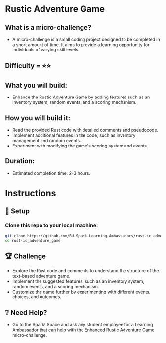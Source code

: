 # Rustic Adventure Game

## What is a micro-challenge?
- A micro-challenge is a small coding project designed to be completed in a short amount of time. It aims to provide a learning opportunity for individuals of varying skill levels.

## Difficulty = ⭐️⭐️

## What you will build:
- Enhance the Rustic Adventure Game by adding features such as an inventory system, random events, and a scoring mechanism.

## How you will build it:
- Read the provided Rust code with detailed comments and pseudocode.
- Implement additional features in the code, such as inventory management and random events.
- Experiment with modifying the game's scoring system and events.

## Duration:
- Estimated completion time: 2-3 hours.

# Instructions
## 🚀 Setup

### Clone this repo to your local machine:
```bash
git clone https://github.com/BU-Spark-Learning-Ambassadors/rust-ic_adventures_instructions.git
cd rust-ic_adventure_game
```

## 🏆 Challenge
- Explore the Rust code and comments to understand the structure of the text-based adventure game.
- Implement the suggested features, such as an inventory system, random events, and a scoring mechanism.
- Customize the game further by experimenting with different events, choices, and outcomes.

## ❔ Need Help?
- Go to the Spark! Space and ask any student employee for a Learning Ambassador that can help with the Enhanced Rustic Adventure Game micro-challenge.
